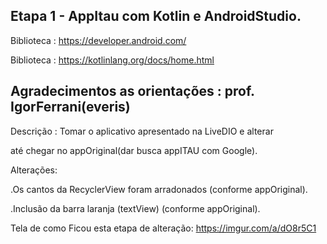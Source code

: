## Etapa 1 - AppItau com Kotlin e AndroidStudio.

Biblioteca : https://developer.android.com/

Biblioteca : https://kotlinlang.org/docs/home.html

## Agradecimentos as orientações : prof. IgorFerrani(everis)

Descrição : Tomar o aplicativo apresentado na LiveDIO e alterar

até chegar no appOriginal(dar busca appITAU com Google).

Alterações:

.Os cantos da RecyclerView foram arradonados (conforme appOriginal).

.Inclusão da barra laranja (textView)  (conforme appOriginal).

Tela de como Ficou esta etapa de alteração: https://imgur.com/a/dO8r5C1

